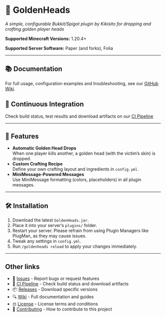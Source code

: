 # 🍎 GoldenHeads
*A simple, configurable Bukkit/Spigot plugin by Kikisito for dropping and crafting golden player heads*

**Supported Minecraft Versions:** 1.20.4+

**Supported Server Software:** Paper (and forks), Folia

---

## 📚 Documentation
For full usage, configuration examples and troubleshooting, see our [GitHub Wiki](https://github.com/Kikisito/GoldenHeads/wiki).

## 🔄 Continuous Integration
Check build status, test results and download artifacts on our [CI Pipeline](https://ci.redactado.com/job/GoldenHeads/)

---

## 🚀 Features
- **Automatic Golden Head Drops**  
  When one player kills another, a golden head (with the victim’s skin) is dropped.
- **Custom Crafting Recipe**  
  Define your own crafting layout and ingredients in `config.yml`.
- **MiniMessage-Powered Messages**  
  Use MiniMessage formatting (colors, placeholders) in all plugin messages.

---

## 🛠 Installation
1. Download the latest `GoldenHeads.jar`.
2. Place it into your server’s `plugins/` folder.
3. Restart your server. Please refrain from using Plugin Managers like PlugMan, as they may cause issues.
4. Tweak any settings in `config.yml`.
5. Run `/goldenheads reload` to apply your changes immediately.

---

## Other links

- 🐛 [Issues](https://github.com/Kikisito/GoldenHeads/issues) - Report bugs or request features
- 🧪 [CI Pipeline](https://ci.redactado.com/job/GoldenHeads/) - Check build status and download artifacts
- 📦 [Releases](https://github.com/Kikisito/GoldenHeads/releases) - Download specific versions
- 🔍 [Wiki](https://github.com/Kikisito/GoldenHeads/wiki) - Full documentation and guides
- ⚖️ [License](LICENSE) - License terms and conditions
- 💫 [Contributing](docs/CONTRIBUTING.md) - How to contribute to this project